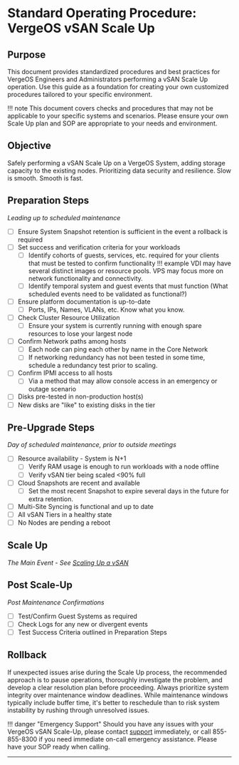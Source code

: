 # Standard Operating Procedure: VergeOS vSAN Scale Up

## Purpose
This document provides standardized procedures and best practices for VergeOS Engineers and Administrators performing a vSAN Scale Up operation. Use this guide as a foundation for creating your own customized procedures tailored to your specific environment.

!!! note
    This document covers checks and procedures that may not be applicable to your specific systems and scenarios. Please ensure your own Scale Up plan and SOP are appropriate to your needs and environment.

## Objective
Safely performing a vSAN Scale Up on a VergeOS System, adding storage capacity to the existing nodes. Prioritizing data security and resilience. Slow is smooth. Smooth is fast.

## Preparation Steps
*Leading up to scheduled maintenance*

- [ ] Ensure System Snapshot retention is sufficient in the event a rollback is required
- [ ] Set success and verification criteria for your workloads
  - [ ] Identify cohorts of guests, services, etc. required for your clients that must be tested to confirm functionality
!!! example
    VDI may have several distinct images or resource pools. VPS may focus more on network functionality and connectivity.
  - [ ] Identify temporal system and guest events that must function (What scheduled events need to be validated as functional?)
- [ ] Ensure platform documentation is up-to-date
  - [ ] Ports, IPs, Names, VLANs, etc. Know what you know.
- [ ] Check Cluster Resource Utilization
  - [ ] Ensure your system is currently running with enough spare resources to lose your largest node
- [ ] Confirm Network paths among hosts
  - [ ] Each node can ping each other by name in the Core Network
  - [ ] If networking redundancy has not been tested in some time, schedule a redundancy test prior to scaling.
- [ ] Confirm IPMI access to all hosts
  - [ ] Via a method that may allow console access in an emergency or outage scenario
- [ ] Disks pre-tested in non-production host(s)
- [ ] New disks are "like" to existing disks in the tier

## Pre-Upgrade Steps
*Day of scheduled maintenance, prior to outside meetings*

- [ ] Resource availability - System is N+1
  - [ ] Verify RAM usage is enough to run workloads with a node offline
  - [ ] Verify vSAN tier being scaled <90% full
- [ ] Cloud Snapshots are recent and available
  - [ ] Set the most recent Snapshot to expire several days in the future for extra retention.
- [ ] Multi-Site Syncing is functional and up to date
- [ ] All vSAN Tiers in a healthy state
- [ ] No Nodes are pending a reboot

## Scale Up
*The Main Event - See [Scaling Up a vSAN](/knowledge-base/scaling-up-a-vsan)*

## Post Scale-Up
*Post Maintenance Confirmations*

- [ ] Test/Confirm Guest Systems as required
- [ ] Check Logs for any new or divergent events
- [ ] Test Success Criteria outlined in Preparation Steps

## Rollback
If unexpected issues arise during the Scale Up process, the recommended approach is to pause operations, thoroughly investigate the problem, and develop a clear resolution plan before proceeding. Always prioritize system integrity over maintenance window deadlines. While maintenance windows typically include buffer time, it's better to reschedule than to risk system instability by rushing through unresolved issues.

!!! danger "Emergency Support"
    Should you have any issues with your VergeOS vSAN Scale-Up, please contact [support](/support) immediately, or call 855-855-8300 if you need immediate on-call emergency assistance. Please have your SOP ready when calling.

---
